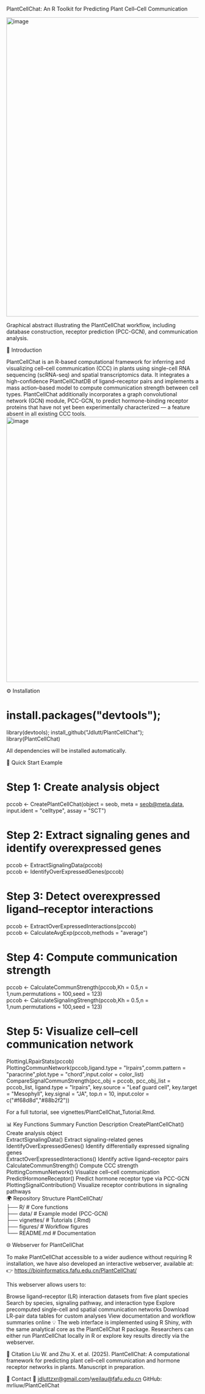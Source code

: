 PlantCellChat: An R Toolkit for Predicting Plant Cell–Cell Communication

<img width="865" height="784" alt="image" src="https://github.com/user-attachments/assets/91e80131-d15e-4cd5-8705-1dceadcc0c2b" />

Graphical abstract illustrating the PlantCellChat workflow, including database construction, receptor prediction (PCC-GCN), and communication analysis.

🌱 Introduction

PlantCellChat is an R-based computational framework for inferring and visualizing cell–cell communication (CCC) in plants using single-cell RNA sequencing (scRNA-seq) and spatial transcriptomics data.
It integrates a high-confidence PlantCellChatDB of ligand–receptor pairs and implements a mass action–based model to compute communication strength between cell types.
PlantCellChat additionally incorporates a graph convolutional network (GCN) module, PCC-GCN, to predict hormone-binding receptor proteins that have not yet been experimentally characterized — a feature absent in all existing CCC tools.
<img width="870" height="695" alt="image" src="https://github.com/user-attachments/assets/c2c0cde2-4d65-451d-8a89-a90262597e63" />



⚙️ Installation
# install.packages("devtools");
library(devtools);
install_github("Jdlutt/PlantCellChat");
library(PlantCellChat)


All dependencies will be installed automatically.

🚀 Quick Start Example

# Step 1: Create analysis object
pccob <- CreatePlantCellChat(object = seob,
                      meta = seob@meta.data,
                      input.ident = "celltype",
                      assay = "SCT")  

# Step 2: Extract signaling genes and identify overexpressed genes
pccob <- ExtractSignalingData(pccob)  
pccob <- IdentifyOverExpressedGenes(pccob)  

# Step 3: Detect overexpressed ligand–receptor interactions
pccob <- ExtractOverExpressedInteractions(pccob)  
pccob <- CalculateAvgExp(pccob,methods = "average")  

# Step 4: Compute communication strength
pccob <- CalculateCommunStrength(pccob,Kh = 0.5,n = 1,num.permutations = 100,seed = 123)  
pccob <- CalculateSignalingStrength(pccob,Kh = 0.5,n = 1,num.permutations = 100,seed = 123)  
# Step 5: Visualize cell–cell communication network
PlottingLRpairStats(pccob)  
PlottingCommunNetwork(pccob,ligand.type = "lrpairs",comm.pattern = "paracrine",plot.type = "chord",input.color = color_list)  
CompareSignalCommunStrength(pcc_obj = pccob,
                            pcc_obj_list = pccob_list,
                            ligand.type = "lrpairs",
                            key.source = "Leaf guard cell",
                            key.target = "Mesophyll",
                            key.signal = "JA",
                            top.n = 10,
                            input.color = c("#f68d8d","#88b2f2"))  

For a full tutorial, see vignettes/PlantCellChat_Tutorial.Rmd.

📊 Key Functions Summary
Function	Description
CreatePlantCellChat()	Create analysis object  
ExtractSignalingData()	Extract signaling-related genes  
IdentifyOverExpressedGenes()	Identify differentially expressed signaling genes  
ExtractOverExpressedInteractions()	Identify active ligand–receptor pairs  
CalculateCommunStrength()	Compute CCC strength  
PlottingCommunNetwork()	Visualize cell–cell communication  
PredictHormoneReceptor()	Predict hormone receptor type via PCC-GCN  
PlottingSignalContribution()	Visualize receptor contributions in signaling pathways  
🌍 Repository Structure
PlantCellChat/  
├── R/                      # Core functions  
├── data/                   # Example model (PCC-GCN)  
├── vignettes/              # Tutorials (.Rmd)  
├── figures/                # Workflow figures  
└── README.md               # Documentation  

🌐 Webserver for PlantCellChat  

To make PlantCellChat accessible to a wider audience without requiring R installation,
we have also developed an interactive webserver, available at:
👉 https://bioinformatics.fafu.edu.cn/PlantCellChat/

This webserver allows users to:  

Browse ligand–receptor (LR) interaction datasets from five plant species
Search by species, signaling pathway, and interaction type
Explore precomputed single-cell and spatial communication networks
Download LR-pair data tables for custom analyses
View documentation and workflow summaries online
💡 The web interface is implemented using R Shiny, with the same analytical core as the PlantCellChat R package.
Researchers can either run PlantCellChat locally in R or explore key results directly via the webserver.

🧠 Citation
Liu W. and Zhu X. et al. (2025). PlantCellChat: A computational framework for predicting plant cell–cell communication and hormone receptor networks in plants. Manuscript in preparation.

📨 Contact
📧 jdluttzxr@gmail.com/weilau@fafu.edu.cn
GitHub: mrliuw/PlantCellChat
